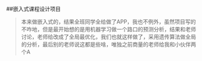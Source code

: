 ##嵌入式课程设计项目

>本来做嵌入式的，结果全班同学全给做了APP，我也不例外，虽然项目写的不咋地，但是最开始想的是用机器学习做一个路口的预测分析，结果和老师讨论，老师给改成了全局最优化，我们也就这样做了，采用遗传算法做全局的分析，最后别的老师说这都是些啥，唯独之前商量的老师给我和小伙伴两个A